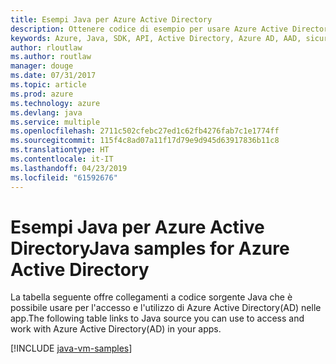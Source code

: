 ```yaml
---
title: Esempi Java per Azure Active Directory
description: Ottenere codice di esempio per usare Azure Active Directory dalle app Java.
keywords: Azure, Java, SDK, API, Active Directory, Azure AD, AAD, sicurezza, accesso, autenticazione, SSO, SAML
author: rloutlaw
ms.author: routlaw
manager: douge
ms.date: 07/31/2017
ms.topic: article
ms.prod: azure
ms.technology: azure
ms.devlang: java
ms.service: multiple
ms.openlocfilehash: 2711c502cfebc27ed1c62fb4276fab7c1e1774ff
ms.sourcegitcommit: 115f4c8ad07a11f17d79e9d945d63917836b11c8
ms.translationtype: HT
ms.contentlocale: it-IT
ms.lasthandoff: 04/23/2019
ms.locfileid: "61592676"
---
```

# <a name="java-samples-for-azure-active-directory"></a><span data-ttu-id="66256-104">Esempi Java per Azure Active Directory</span><span class="sxs-lookup"><span data-stu-id="66256-104">Java samples for Azure Active Directory</span></span>

<span data-ttu-id="66256-105">La tabella seguente offre collegamenti a codice sorgente Java che è possibile usare per l'accesso e l'utilizzo di Azure Active Directory(AD) nelle app.</span><span class="sxs-lookup"><span data-stu-id="66256-105">The following table links to Java source you can use to access and work with Azure Active Directory(AD) in your apps.</span></span>

[!INCLUDE [java-vm-samples](includes/java-aad-samples.md)]